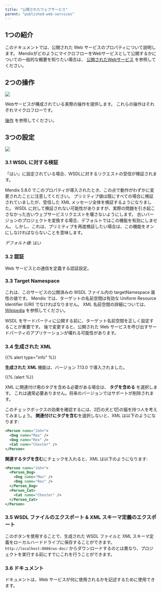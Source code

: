 ```yaml
---
title: "公開されたウェブサービス"
parent: "published-web-services"
---
```


## 1つの紹介

このドキュメントでは、公開された Web サービスのプロパティについて説明します。 MendixがどのようにマイクロフローをWebサービスとして公開するかについての一般的な概要を知りたい場合は、 [公開されたWebサービス](published-web-services) を参照してください。

## 2つの操作

![](attachments/16713702/16843888.png)

Webサービスが構成されている実際の操作を提供します。 これらの操作はそれぞれマイクロフローです。

[操作](operations) を参照してください。

## 3つの設定

![](attachments/16713702/16843887.png)

### 3.1 WSDL に対する検証

「はい」に設定されている場合、WSDLに対するリクエストの受信が検証されます。

Mendix 5.8.0 でこのプロパティが導入されたとき、この点で動作がわずかに変更されたことに注意してください。 プリミティブ値は既にすべての場合に検証されていましたが、受信した XML メッセージ全体を検証するようになりました。 WSDL に対して検証されない可能性がありますが、実際の問題を引き起こさなかった古いウェブサービスリクエストを壊さないようにします。 古いバージョンのプロジェクトを変換する場合、デフォルトではこの機能を有効にしません。 しかし、これは、プリミティブを再度検証したい場合は、この機能をオンにしなければならないことを意味します。

_デフォルト値:_ はい

### 3.2 認証

Web サービスとの通信を定義する認証設定。

### 3.3 Target Namespace

これは、このサービスの公開済みの WSDL ファイル内の targetNamespace 属性の値です。 Mendix では、ターゲットの名前空間は有効な Uniform Resource Identifier (URI) でなければなりません。 XML 名前空間の詳細については、 [Wikipedia](http://en.wikipedia.org/wiki/XML_namespace) を参照してください。

WSDL をサードパーティに公開する前に、ターゲット名前空間を正しく設定することが重要です。 後で変更すると、公開された Web サービスを呼び出すサードパーティのアプリケーションが壊れる可能性があります。

### 3.4 生成された XML

{{% alert type="info" %}}

**生成された XML** 機能は、バージョン 7.13.0 で導入されました。

{{% /alert %}}

XML に関連付け用のタグを含める必要がある場合は、 **タグを含める** を選択します。 これは通常必要ありません。将来のバージョンではサポートが削除されます。

このチェックボックスの効果を確認するには、2匹の犬と1匹の猫を持つ人を考えてみましょう。 **関連付けにタグを含む**を選択しないと、XML は以下のようになります:

```xml
<Person name="John">
  <Dog name="Max" />
  <Dog name="Rex" />
  <Cat name="Chester" />
</Person>
```

**関連するタグを含む**にチェックを入れると、XML は以下のようになります:

```xml
<Person name="John">
  <Person_Dog>
    <Dog name="Max" />
    <Dog name="Rex" />
  </Person_Dog>
  <Person_Cat>
    <Cat name="Chester" />
  </Person_Cat> 
</Person>
```

### 3.5 WSDL ファイルのエクスポート & XML スキーマ定義のエクスポート

このボタンを使用することで、生成された WSDL ファイルと XML スキーマ定義をローカルハードドライブに保存することができます。 `http://localhost:8080/ws-doc/` からダウンロードするのとは異なり、プロジェクトを実行する前にすでにこれを行うことができます。

### 3.6 ドキュメント

ドキュメントは、Web サービスが何に使用されるかを記述するために使用できます。

